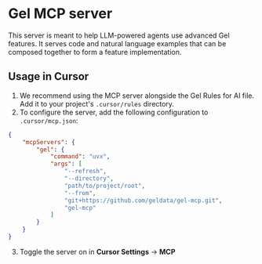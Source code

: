 # Gel MCP server

This server is meant to help LLM-powered agents use advanced Gel features. 
It serves code and natural language examples that can be composed together to form a feature implementation.

## Usage in Cursor

1. We recommend using the MCP server alongside the Gel Rules for AI file. Add it to your project's `.cursor/rules` directory.
2. To configure the server, add the following configuration to `.cursor/mcp.json`:

```json
{
    "mcpServers": {
        "gel": {
            "command": "uvx",
            "args": [
                "--refresh",
                "--directory",
                "path/to/project/root",
                "--from",
                "git+https://github.com/geldata/gel-mcp.git",
                "gel-mcp"
            ]
        }
    }
}
```

3. Toggle the server on in **Cursor Settings** -> **MCP**
